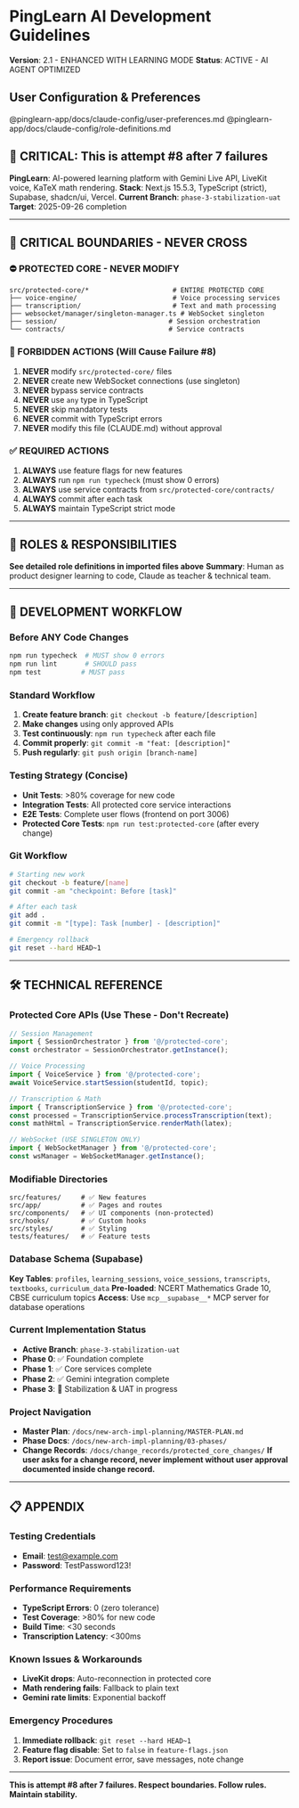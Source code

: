 # PingLearn AI Development Guidelines
**Version**: 2.1 - ENHANCED WITH LEARNING MODE
**Status**: ACTIVE - AI AGENT OPTIMIZED

## User Configuration & Preferences
@pinglearn-app/docs/claude-config/user-preferences.md
@pinglearn-app/docs/claude-config/role-definitions.md

## 🚨 CRITICAL: This is attempt #8 after 7 failures

**PingLearn**: AI-powered learning platform with Gemini Live API, LiveKit voice, KaTeX math rendering.
**Stack**: Next.js 15.5.3, TypeScript (strict), Supabase, shadcn/ui, Vercel.
**Current Branch**: `phase-3-stabilization-uat`
**Target**: 2025-09-26 completion

---

## 🔴 CRITICAL BOUNDARIES - NEVER CROSS

### ⛔ PROTECTED CORE - NEVER MODIFY
```
src/protected-core/*                     # ENTIRE PROTECTED CORE
├── voice-engine/                        # Voice processing services
├── transcription/                       # Text and math processing
├── websocket/manager/singleton-manager.ts # WebSocket singleton
├── session/                            # Session orchestration
└── contracts/                          # Service contracts
```

### 🚫 FORBIDDEN ACTIONS (Will Cause Failure #8)
1. **NEVER** modify `src/protected-core/` files
2. **NEVER** create new WebSocket connections (use singleton)
3. **NEVER** bypass service contracts
4. **NEVER** use `any` type in TypeScript
5. **NEVER** skip mandatory tests
6. **NEVER** commit with TypeScript errors
7. **NEVER** modify this file (CLAUDE.md) without approval

### ✅ REQUIRED ACTIONS
1. **ALWAYS** use feature flags for new features
2. **ALWAYS** run `npm run typecheck` (must show 0 errors)
3. **ALWAYS** use service contracts from `src/protected-core/contracts/`
4. **ALWAYS** commit after each task
5. **ALWAYS** maintain TypeScript strict mode

---

## 👥 ROLES & RESPONSIBILITIES

**See detailed role definitions in imported files above**
**Summary**: Human as product designer learning to code, Claude as teacher & technical team.

---

## 🔄 DEVELOPMENT WORKFLOW

### Before ANY Code Changes
```bash
npm run typecheck  # MUST show 0 errors
npm run lint       # SHOULD pass
npm test          # MUST pass
```

### Standard Workflow
1. **Create feature branch**: `git checkout -b feature/[description]`
2. **Make changes** using only approved APIs
3. **Test continuously**: `npm run typecheck` after each file
4. **Commit properly**: `git commit -m "feat: [description]"`
5. **Push regularly**: `git push origin [branch-name]`

### Testing Strategy (Concise)
- **Unit Tests**: >80% coverage for new code
- **Integration Tests**: All protected core service interactions
- **E2E Tests**: Complete user flows (frontend on port 3006)
- **Protected Core Tests**: `npm run test:protected-core` (after every change)

### Git Workflow
```bash
# Starting new work
git checkout -b feature/[name]
git commit -am "checkpoint: Before [task]"

# After each task
git add .
git commit -m "[type]: Task [number] - [description]"

# Emergency rollback
git reset --hard HEAD~1
```

---

## 🛠️ TECHNICAL REFERENCE

### Protected Core APIs (Use These - Don't Recreate)
```typescript
// Session Management
import { SessionOrchestrator } from '@/protected-core';
const orchestrator = SessionOrchestrator.getInstance();

// Voice Processing
import { VoiceService } from '@/protected-core';
await VoiceService.startSession(studentId, topic);

// Transcription & Math
import { TranscriptionService } from '@/protected-core';
const processed = TranscriptionService.processTranscription(text);
const mathHtml = TranscriptionService.renderMath(latex);

// WebSocket (USE SINGLETON ONLY)
import { WebSocketManager } from '@/protected-core';
const wsManager = WebSocketManager.getInstance();
```

### Modifiable Directories
```
src/features/     # ✅ New features
src/app/          # ✅ Pages and routes
src/components/   # ✅ UI components (non-protected)
src/hooks/        # ✅ Custom hooks
src/styles/       # ✅ Styling
tests/features/   # ✅ Feature tests
```

### Database Schema (Supabase)
**Key Tables**: `profiles`, `learning_sessions`, `voice_sessions`, `transcripts`, `textbooks`, `curriculum_data`
**Pre-loaded**: NCERT Mathematics Grade 10, CBSE curriculum topics
**Access**: Use `mcp__supabase__*` MCP server for database operations

### Current Implementation Status
- **Active Branch**: `phase-3-stabilization-uat`
- **Phase 0**: ✅ Foundation complete
- **Phase 1**: ✅ Core services complete
- **Phase 2**: ✅ Gemini integration complete
- **Phase 3**: 🔄 Stabilization & UAT in progress

### Project Navigation
- **Master Plan**: `/docs/new-arch-impl-planning/MASTER-PLAN.md`
- **Phase Docs**: `/docs/new-arch-impl-planning/03-phases/`
- **Change Records**: `/docs/change_records/protected_core_changes/` **If user asks for a change record, never implement without user approval documented inside change record.**

---

## 📋 APPENDIX

### Testing Credentials
- **Email**: test@example.com
- **Password**: TestPassword123!

### Performance Requirements
- **TypeScript Errors**: 0 (zero tolerance)
- **Test Coverage**: >80% for new code
- **Build Time**: <30 seconds
- **Transcription Latency**: <300ms

### Known Issues & Workarounds
- **LiveKit drops**: Auto-reconnection in protected core
- **Math rendering fails**: Fallback to plain text
- **Gemini rate limits**: Exponential backoff

### Emergency Procedures
1. **Immediate rollback**: `git reset --hard HEAD~1`
2. **Feature flag disable**: Set to `false` in `feature-flags.json`
3. **Report issue**: Document error, save messages, note change













---

**This is attempt #8 after 7 failures. Respect boundaries. Follow rules. Maintain stability.**
